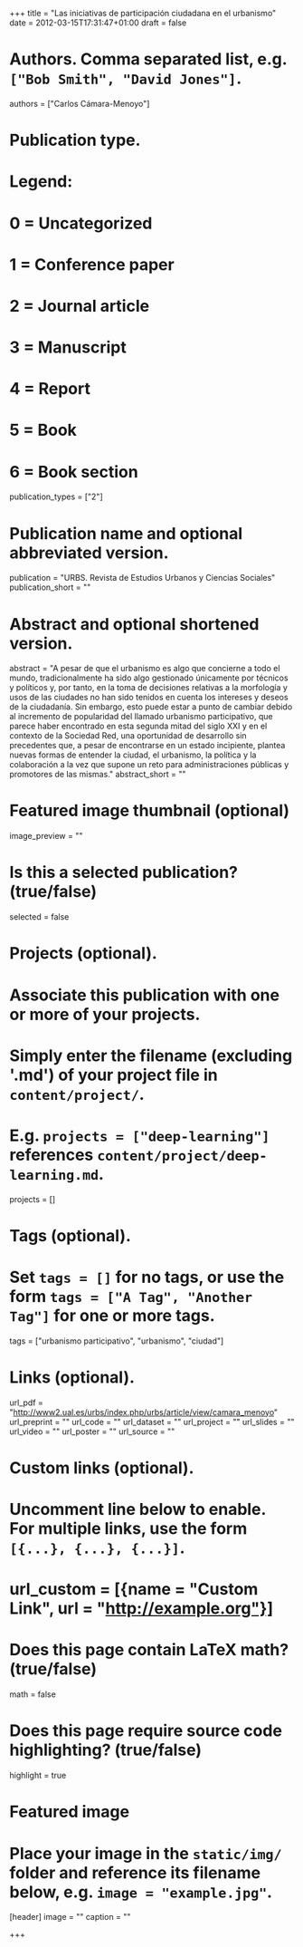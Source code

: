 +++
title = "Las iniciativas de participación ciudadana en el urbanismo"
date = 2012-03-15T17:31:47+01:00
draft = false

# Authors. Comma separated list, e.g. `["Bob Smith", "David Jones"]`.
authors = ["Carlos Cámara-Menoyo"]

# Publication type.
# Legend:
# 0 = Uncategorized
# 1 = Conference paper
# 2 = Journal article
# 3 = Manuscript
# 4 = Report
# 5 = Book
# 6 = Book section
publication_types = ["2"]

# Publication name and optional abbreviated version.
publication = "URBS. Revista de Estudios Urbanos y Ciencias Sociales"
publication_short = ""

# Abstract and optional shortened version.
abstract = "A pesar de que el urbanismo es algo que concierne a todo el mundo, tradicionalmente ha sido algo gestionado únicamente por técnicos y políticos y, por tanto, en la toma de decisiones relativas a la morfología y usos de las ciudades no han sido tenidos en cuenta los intereses y deseos de la ciudadanía. Sin embargo, esto puede estar a punto de cambiar debido al incremento de popularidad del llamado urbanismo participativo, que parece haber encontrado en esta segunda mitad del siglo XXI y en el contexto de la Sociedad Red, una oportunidad de desarrollo sin precedentes que, a pesar de encontrarse en un estado incipiente, plantea nuevas formas de entender la ciudad, el urbanismo, la política y la colaboración a la vez que supone un reto para administraciones públicas y promotores de las mismas."
abstract_short = ""

# Featured image thumbnail (optional)
image_preview = ""

# Is this a selected publication? (true/false)
selected = false

# Projects (optional).
#   Associate this publication with one or more of your projects.
#   Simply enter the filename (excluding '.md') of your project file in `content/project/`.
#   E.g. `projects = ["deep-learning"]` references `content/project/deep-learning.md`.
projects = []

# Tags (optional).
#   Set `tags = []` for no tags, or use the form `tags = ["A Tag", "Another Tag"]` for one or more tags.
tags = ["urbanismo participativo", "urbanismo", "ciudad"]

# Links (optional).
url_pdf = "http://www2.ual.es/urbs/index.php/urbs/article/view/camara_menoyo"
url_preprint = ""
url_code = ""
url_dataset = ""
url_project = ""
url_slides = ""
url_video = ""
url_poster = ""
url_source = ""

# Custom links (optional).
#   Uncomment line below to enable. For multiple links, use the form `[{...}, {...}, {...}]`.
# url_custom = [{name = "Custom Link", url = "http://example.org"}]

# Does this page contain LaTeX math? (true/false)
math = false

# Does this page require source code highlighting? (true/false)
highlight = true

# Featured image
# Place your image in the `static/img/` folder and reference its filename below, e.g. `image = "example.jpg"`.
[header]
image = ""
caption = ""

+++

